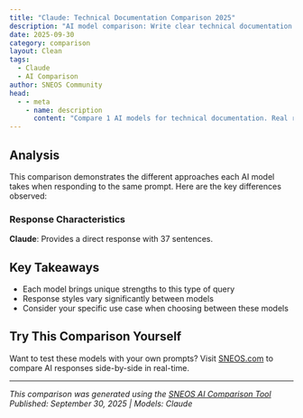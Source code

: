 ```yaml
---
title: "Claude: Technical Documentation Comparison 2025"
description: "AI model comparison: Write clear technical documentation - developer documentation challenge..."
date: 2025-09-30
category: comparison
layout: Clean
tags:
  - Claude
  - AI Comparison
author: SNEOS Community
head:
  - - meta
    - name: description
      content: "Compare 1 AI models for technical documentation. Real responses from Claude with detailed analysis."
---
```


<ChatComparison
  title="Claude: Technical Documentation Comparison 2025"
  prompt="Write clear technical documentation - developer documentation challenge"
  :responses='{
    "Claude": "# Developer Documentation: User Authentication API\n\n## Overview\n\nThe User Authentication API provides secure user registration, login, and session management functionality. This RESTful API uses JWT tokens for authentication and includes role-based access control.\n\n**Base URL:** \u0060https://api.example.com/v1\u0060  \n**API Version:** 1.0  \n**Authentication:** Bearer Token (JWT)\n\n## Quick Start\n\n### 1. Register a New User\n\u0060\u0060\u0060bash\ncurl -X POST https://api.example.com/v1/auth/register \\\n  -H \u0022Content-Type: application/json\u0022 \\\n  -d \u0027{\n    \u0022email\u0022: \u0022user@example.com\u0022,\n    \u0022password\u0022: \u0022SecurePass123!\u0022,\n    \u0022firstName\u0022: \u0022John\u0022,\n    \u0022lastName\u0022: \u0022Doe\u0022\n  }\u0027\n\u0060\u0060\u0060\n\n### 2. Login\n\u0060\u0060\u0060bash\ncurl -X POST https://api.example.com/v1/auth/login \\\n  -H \u0022Content-Type: application/json\u0022 \\\n  -d \u0027{\n    \u0022email\u0022: \u0022user@example.com\u0022,\n    \u0022password\u0022: \u0022SecurePass123!\u0022\n  }\u0027\n\u0060\u0060\u0060\n\n### 3. Access Protected Resources\n\u0060\u0060\u0060bash\ncurl -X GET https://api.example.com/v1/user/profile \\\n  -H \u0022Authorization: Bearer YOUR_JWT_TOKEN\u0022\n\u0060\u0060\u0060\n\n## API Endpoints\n\n### Authentication Endpoints\n\n#### POST /auth/register\nCreates a new user account.\n\n**Request Body:**\n\u0060\u0060\u0060json\n{\n  \u0022email\u0022: \u0022string (required)\u0022,\n  \u0022password\u0022: \u0022string (required)\u0022,\n  \u0022firstName\u0022: \u0022string (required)\u0022,\n  \u0022lastName\u0022: \u0022string (required)\u0022\n}\n\u0060\u0060\u0060\n\n**Password Requirements:**\n- Minimum 8 characters\n- At least one uppercase letter\n- At least one lowercase letter\n- At least one number\n- At least one special character\n\n**Response (201 Created):**\n\u0060\u0060\u0060json\n{\n  \u0022success\u0022: true,\n  \u0022data\u0022: {\n    \u0022user\u0022: {\n      \u0022id\u0022: \u002212345\u0022,\n      \u0022email\u0022: \u0022user@example.com\u0022,\n      \u0022firstName\u0022: \u0022John\u0022,\n      \u0022lastName\u0022: \u0022Doe\u0022,\n      \u0022role\u0022: \u0022user\u0022,\n      \u0022createdAt\u0022: \u00222024-01-15T10:30:00Z\u0022\n    },\n    \u0022token\u0022: \u0022eyJhbGciOiJIUzI1NiIsInR5cCI6IkpXVCJ9...\u0022\n  }\n}\n\u0060\u0060\u0060\n\n#### POST /auth/login\nAuthenticates a user and returns a JWT token.\n\n**Request Body:**\n\u0060\u0060\u0060json\n{\n  \u0022email\u0022: \u0022string (required)\u0022,\n  \u0022password\u0022: \u0022string (required)\u0022\n}\n\u0060\u0060\u0060\n\n**Response (200 OK):**\n\u0060\u0060\u0060json\n{\n  \u0022success\u0022: true,\n  \u0022data\u0022: {\n    \u0022token\u0022: \u0022eyJhbGciOiJIUzI1NiIsInR5cCI6IkpXVCJ9...\u0022,\n    \u0022refreshToken\u0022: \u0022eyJhbGciOiJIUzI1NiIsInR5cCI6IkpXVCJ9...\u0022,\n    \u0022expiresIn\u0022: 3600,\n    \u0022user\u0022: {\n      \u0022id\u0022: \u002212345\u0022,\n      \u0022email\u0022: \u0022user@example.com\u0022,\n      \u0022role\u0022: \u0022user\u0022\n    }\n  }\n}\n\u0060\u0060\u0060\n\n#### POST /auth/refresh\nRefreshes an expired JWT token.\n\n**Request Body:**\n\u0060\u0060\u0060json\n{\n  \u0022refreshToken\u0022: \u0022string (required)\u0022\n}\n\u0060\u0060\u0060\n\n**Response (200 OK):**\n\u0060\u0060\u0060json\n{\n  \u0022success\u0022: true,\n  \u0022data\u0022: {\n    \u0022token\u0022: \u0022eyJhbGciOiJIUzI1NiIsInR5cCI6IkpXVCJ9...\u0022,\n    \u0022expiresIn\u0022: 3600\n  }\n}\n\u0060\u0060\u0060\n\n#### POST /auth/logout\nInvalidates the current session.\n\n**Headers:**\n\u0060\u0060\u0060\nAuthorization: Bearer \u003Ctoken\u003E\n\u0060\u0060\u0060\n\n**Response (200 OK):**\n\u0060\u0060\u0060json\n{\n  \u0022success\u0022: true,\n  \u0022message\u0022: \u0022Successfully logged out\u0022\n}\n\u0060\u0060\u0060\n\n### User Management Endpoints\n\n#### GET /user/profile\nRetrieves the current user\u0027s profile information.\n\n**Headers:**\n\u0060\u0060\u0060\nAuthorization: Bearer \u003Ctoken\u003E\n\u0060\u0060\u0060\n\n**Response ("
  }'
  published-date="12:29"
/>

## Analysis

This comparison demonstrates the different approaches each AI model takes when responding to the same prompt. Here are the key differences observed:

### Response Characteristics

**Claude**: Provides a direct response with 37 sentences. 

## Key Takeaways

- Each model brings unique strengths to this type of query
- Response styles vary significantly between models
- Consider your specific use case when choosing between these models

## Try This Comparison Yourself

Want to test these models with your own prompts? Visit [SNEOS.com](https://sneos.com) to compare AI responses side-by-side in real-time.

---

*This comparison was generated using the [SNEOS AI Comparison Tool](https://sneos.com)*
*Published: September 30, 2025 | Models: Claude*
